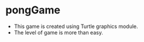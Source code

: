 # pongGame

* This game is created using Turtle graphics module. 
* The level of game is more than easy.
